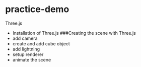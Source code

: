 # practice-demo
Three.js
- Installation of Three.js
###Creating the scene with Three.js
- add camera
- create and add cube object
- add lightning
- setup renderer
- animate the scene
